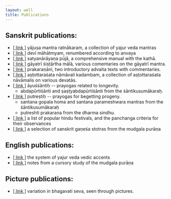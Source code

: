 ```yaml
---
layout: well
title: Publications
---
```


## Sanskrit publications:

* [[ link ]][yajusha] yājuṣa mantra ratnākaram, a collection of yajur veda mantras
* [[ link ]][dm] devī māhātmyam, renumbered according to anvaya
* [[ link ]][satya] satyanārāyaṇa pūjā, a comprehensive manual with the kathā.
* [[ link ]][gayatri] gāyatrī śiṣṭārtha mālā, various comentaries on the gāyatrī mantra. 
* [[ link ]][prakaranani] prakaraṇāni, two introductory advaita texts with commentaries. 
* [[ link ]][108] aṣṭottaraśata nāmāvali kadambam, a collection of aṣṭottaraśata nāvāmalis on various devatās.
* [[ link ]][ayus] āyuśśāntiḥ -- prayogas related to longevity. 
	* abdapūrtiśānti and ṣaṣṭyabdapūrtiśānti from the śāntikusumākaraḥ.
* [[ link ]][putra] putreṣtiḥ -- prayogas for begetting progeny. 
	* santana gopala homa and santana parameshwara mantras from the śāntikusumākaraḥ
	* putreshti prakarana from the dharma sindhu.
* [[ link ]][festivals] a list of popular hindu festivals, and the panchanga criteria for their observances
* [[ link ]][mudgala] a selection of sanskrit gaṇeśa stotras from the mudgala purāṇa

[yajusha]: {{site.filecabinet}}/publications/yajusha_2012_07_26.pdf
[dm]: {{site.filecabinet}}/publications/devi_mahatmyam_2012_07_26.pdf
[satya]: {{site.filecabinet}}/publications/satyanarayana_katha_08_09_27.pdf
[gayatri]: {{site.filecabinet}}/publications/gayatri_2012_02_17.pdf
[prakaranani]: {{site.filecabinet}}/publications/prakaranani.pdf
[108]: {{site.filecabinet}}/publications/ashtottara_kadambam_2012_02_28.pdf
[ayus]: {{site.filecabinet}}/publications/ayushanti_2012_02_26.pdf
[putra]: {{site.filecabinet}}/publications/putreshti_2013_08_08.pdf
[festivals]: {{site.filecabinet}}/publications/Hindu_Festivas.pdf
[mudgala]: {{site.filecabinet}}/publications/mudgala_ganesha_stotras_08_10_23.pdf

## English publications:

* [[ link ]][accents] the system of yajur veda vedic accents
* [[ link ]][vidya] notes from a cursory study of the mudgala purāṇa

[accents]: {{site.filecabinet}}/publications/VedicAccents2.pdf
[vidya]: {{site.filecabinet}}/publications/mudgala_vidya_08_11_03.pdf

## Picture publications:

* [[ link ]][dm-bs] variation in bhagavati seva, seen through pictures.

[dm-bs]: {{site.filecabinet}}/publications/bhagavatisevapictures.pdf


